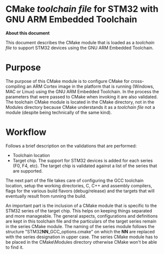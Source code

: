 # CMake _toolchain file_ for STM32 with GNU ARM Embedded Toolchain

**About this document**

This document describes the CMake module that is loaded as a _toolchain file_ to support STM32 devices using the GNU ARM Embedded Toolchain.


# Purpose

The purpose of this CMake module is to configure CMake for cross-compiling an ARM Cortex image in the platform that is running (Windows, MAC or Linux) using the GNU ARM Embedded Toolchain.
In the process the parameters that were passed to CMake when invoking it are also validated.
The toolchain CMake module is located in the CMake directory, not in the Modules directory because CMake understands it as a _toolchain file_ not a module (despite being technically of the same kind).


# Workflow

Follows a brief description on the validations that are performed:
- Toolchain location
- Target chip. The support for STM32 devices is added for each series (F0, F4, etc). The target chip is validated against a list of the series that are supported.

The next part of the file takes care of configuring the GCC toolchain location, setup the working directories, C, C++ and assembly compilers, flags for the various build flavors (debug/release) and the targets that will eventually result from running the build.

An important part is the inclusion of a CMake module that is specific to the STM32 series of the target chip. This helps on keeping things separated and more manageable. The general aspects, configurations and definitions are kept in this toolchain file and the particulars of the target series remain in the series CMake module. The naming of the series module follows the structure "STM32**NN**_GCC_options.cmake" on which the **NN** are replaced with the series designation in upper case.
The series CMake module has to be placed in the CMake\Modules directory otherwise CMake won't be able to find it.
